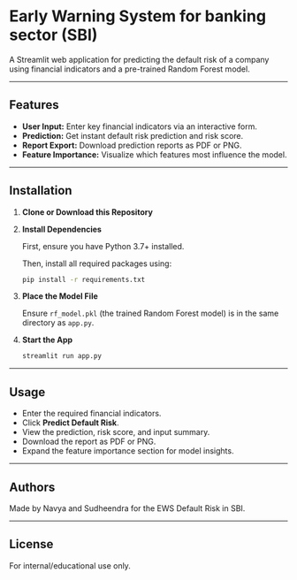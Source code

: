 ﻿# Early Warning System for banking sector (SBI)

A Streamlit web application for predicting the default risk of a company using financial indicators and a pre-trained Random Forest model.

---

## Features

- **User Input:** Enter key financial indicators via an interactive form.
- **Prediction:** Get instant default risk prediction and risk score.
- **Report Export:** Download prediction reports as PDF or PNG.
- **Feature Importance:** Visualize which features most influence the model.

---

## Installation

1. **Clone or Download this Repository**

2. **Install Dependencies**

   First, ensure you have Python 3.7+ installed.

   Then, install all required packages using:

   ```sh
   pip install -r requirements.txt
   ```

3. **Place the Model File**

   Ensure `rf_model.pkl` (the trained Random Forest model) is in the same directory as `app.py`.

4. **Start the App**

   ```sh
   streamlit run app.py
   ```

---

## Usage

- Enter the required financial indicators.
- Click **Predict Default Risk**.
- View the prediction, risk score, and input summary.
- Download the report as PDF or PNG.
- Expand the feature importance section for model insights.

---

## Authors

Made by Navya and Sudheendra for the EWS Default Risk in SBI.

---

## License

For internal/educational use only.

